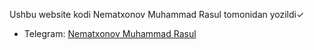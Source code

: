 Ushbu website kodi Nematxonov Muhammad Rasul tomonidan yozildi✓<br>
<ul>
  <li>
    Telegram: <a href="https://t.me/Muhammad_Rasul_Nematxonov">Nematxonov Muhammad Rasul</a>
  </li>
</ul>
